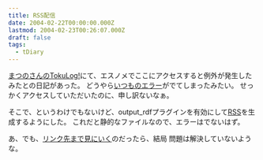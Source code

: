 ```yaml
---
title: RSS配信
date: 2004-02-22T00:00:00.000Z
lastmod: 2004-02-23T00:26:07.000Z
draft: false
tags:
  - tDiary
---
```


[まつのさんのTokuLog!](http://tokuhirom.tdiary.net/20040221.html#p07)にて、エスノメでここにアクセスすると例外が発生したみたとの日記があった。 どうやら[いつものエラー](/posts/20040202/p01)がでてしまったみたい。 せっかくアクセスしていただいたのに、申し訳ないなぁ。

そこで、というわけでもないけど、output_rdfプラグインを有効にして[RSS](http://www.machu.jp/diary/index.rdf)を生成するようにした。 これだと静的なファイルなので、エラーはでないはず。

あ、でも、[リンク先まで見にいく](http://tokuhirom.tdiary.net/20040222.html#p01)のだったら、結局 問題は解決していないような。
